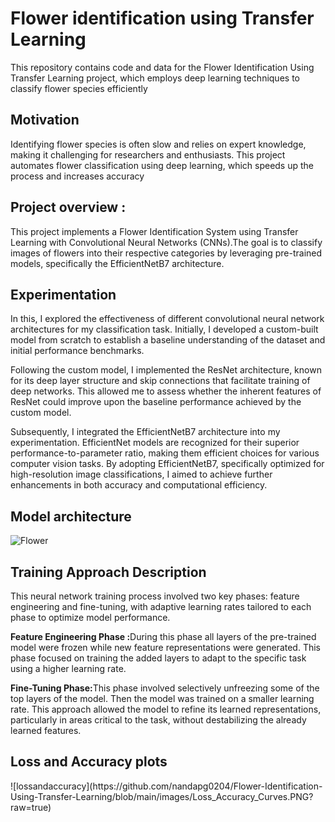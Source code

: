 <h1>Flower identification using Transfer Learning</h1>
<p>This repository contains code and data for the Flower Identification Using Transfer Learning project, which employs deep learning techniques to classify flower species efficiently</p>
<h2> Motivation </h2>

<p>Identifying flower species is often slow and relies on expert knowledge, making it challenging for researchers and enthusiasts. This project automates flower classification using deep learning, which speeds up the process and increases accuracy</p>
<h2>Project overview :</h2>


<p> This project implements a Flower Identification System using Transfer Learning with Convolutional Neural Networks (CNNs).The goal is to classify images of flowers into their respective categories by leveraging pre-trained models, specifically the EfficientNetB7 architecture.</p>
<h2>Experimentation</h2>


<p>    In this, I explored the effectiveness of different convolutional neural network architectures for my classification task. Initially, I developed a custom-built model from scratch to establish a baseline understanding of the dataset and initial performance benchmarks.</p>
<p>    Following the custom model, I implemented the ResNet architecture, known for its deep layer structure and skip connections that facilitate training of deep networks. This allowed me to assess whether the inherent features of ResNet could improve upon the baseline performance achieved by the custom model.</p>
<p>    Subsequently, I integrated the EfficientNetB7 architecture into my experimentation. EfficientNet models are recognized for their superior performance-to-parameter ratio, making them efficient choices for various computer vision tasks. By adopting EfficientNetB7, specifically optimized for high-resolution image classifications, I aimed to achieve further enhancements in both accuracy and computational efficiency.</p>
<h2>Model architecture</h2>


![Flower](https://github.com/nandapg0204/Flower-Identification-Using-Transfer-Learning/blob/main/images/model_architecture.PNG?raw=true)
<h2> Training Approach Description</h2>


<p>This neural network training process involved two key phases: feature engineering and fine-tuning, with adaptive learning rates tailored to each phase to optimize model performance.</p>
<p><strong>Feature Engineering Phase :</strong>During this phase all layers of the pre-trained model were frozen while new feature representations were generated. This phase focused on training the added layers to adapt to the specific task using a higher learning rate.</p>
<p><strong>Fine-Tuning Phase:</strong>This phase involved selectively unfreezing some of the top layers of the model. Then the model was trained on a smaller learning rate. This approach allowed the model to refine its learned representations, particularly in areas critical to the task, without destabilizing the already learned features.</p>
<h2>Loss and Accuracy plots </h2>
![lossandaccuracy](https://github.com/nandapg0204/Flower-Identification-Using-Transfer-Learning/blob/main/images/Loss_Accuracy_Curves.PNG?raw=true)
